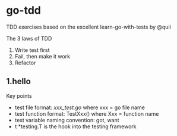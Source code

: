# go-tdd
TDD exercises based on the excellent learn-go-with-tests by @quii

The 3 laws of TDD

1. Write test first
2. Fail, then make it work
3. Refactor

## 1.hello

Key points

- test file format: *xxx_test.go* where xxx = go file name
- test function format: TestXxx() where Xxx = function name
- test variable naming convention: got, want
- t *testing.T is the hook into the testing framework
 
